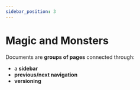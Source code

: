 ```yaml
---
sidebar_position: 3
---
```


# Magic and Monsters

Documents are **groups of pages** connected through:

- a **sidebar**
- **previous/next navigation**
- **versioning**